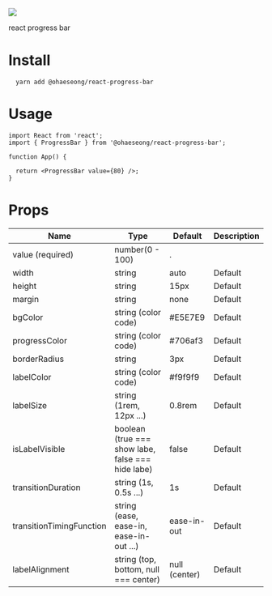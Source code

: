 ![](https://images.velog.io/images/alskt0419/post/7517c720-e26c-4b7c-82f0-c16fb1652ea2/progress_preview.gif)

react progress bar

# Install 
```
  yarn add @ohaeseong/react-progress-bar
```

# Usage

```
import React from 'react';
import { ProgressBar } from '@ohaeseong/react-progress-bar';

function App() {

  return <ProgressBar value={80} />;
}

```

# Props
| Name | Type | Default | Description |
| ------ | --- | --- | ------- |
| value (required)|  number(0 - 100)    |.    |         |
| width | string |  auto  | Default |
| height | string |  15px  | Default |
| margin | string |  none  | Default |
| bgColor | string (color code) |  #E5E7E9  | Default |
| progressColor | string (color code) |  #706af3  | Default |
| borderRadius | string |  3px  | Default |
| labelColor |  string (color code) |  #f9f9f9  | Default |
| labelSize | string (1rem, 12px ...) |  0.8rem  | Default |
| isLabelVisible | boolean (true === show labe, false === hide labe) |  false  | Default |
| transitionDuration | string (1s, 0.5s ...) |  1s  | Default ||    progressColor   |.    |.    | Default |
| transitionTimingFunction |string (ease, ease-in, ease-in-out ...) |  ease-in-out  | Default |
| labelAlignment | string (top, bottom, null === center) |  null (center)  | Default |





